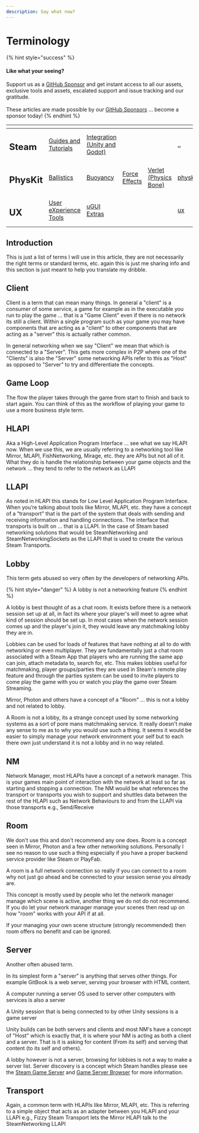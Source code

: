 ```yaml
---
description: Say what now?
---
```


# Terminology

{% hint style="success" %}
#### Like what your seeing?

Support us as a [GitHub Sponsor](../../../../../) and get instant access to all our assets, exclusive tools and assets, escalated support and issue tracking and our gratitude.\
\
These articles are made possible by our [GitHub Sponsors](../../../../../) ... become a sponsor today!
{% endhint %}

<table data-view="cards"><thead><tr><th></th><th></th><th></th><th></th><th></th><th data-hidden data-card-target data-type="content-ref"></th><th data-hidden data-card-cover data-type="files"></th></tr></thead><tbody><tr><td><h2>Steam</h2></td><td><a href="../../">Guides and Tutorials</a></td><td><a href="../../../../../assets/steamworks/">Integration (Unity and Godot)</a></td><td></td><td></td><td><a href="../../">..</a></td><td><a href="../../../../../.gitbook/assets/Steamworks Card.png">Steamworks Card.png</a></td></tr><tr><td><h2>PhysKit</h2></td><td><a href="../../../../../assets/physkit/learning/sample-scenes/1-ballistic-basics.md">Ballistics</a></td><td><a href="../../../../../assets/physkit/learning/sample-scenes/1-buoyancy-example.md">Buoyancy</a></td><td><a href="../../../../../assets/physkit/learning/sample-scenes/1-force-effect-fields.md">Force Effects</a></td><td><a href="../../../../../assets/physkit/learning/sample-scenes/2-verlet-spring-skinned-mesh.md">Verlet (Physics Bone)</a></td><td><a href="../../../../../assets/physkit/">physkit</a></td><td><a href="../../../../../.gitbook/assets/PhysKit Card.png">PhysKit Card.png</a></td></tr><tr><td><h2>UX</h2></td><td><a href="../../../../../assets/ux/learning/core-concepts/">User eXperience Tools</a></td><td><a href="../../../../../assets/ux/learning/ugui-extras/">uGUI Extras</a></td><td></td><td></td><td><a href="../../../../../assets/ux/">ux</a></td><td><a href="../../../../../.gitbook/assets/Splash Screen (1).png">Splash Screen (1).png</a></td></tr></tbody></table>

## &#x20;Introduction

This is just a list of terms I will use in this article, they are not necessarily the right terms or standard terms, etc. again this is just me sharing info and this section is just meant to help you translate my dribble.

## Client

Client is a term that can mean many things. In general a "client" is a consumer of some service, a game for example as in the executable you run to play the game ... that is a "Game Client" even if there is no network its still a client. Within a single program such as your game you may have components that are acting as a "client" to other components that are acting as a "server" this is actually rather common.

In general networking when we say "Client" we mean that which is connected to a "Server". This gets more complex in P2P where one of the "Clients" is also the "Server" some networking APIs refer to this as "Host" as opposed to "Server" to try and differentiate the concepts.

## Game Loop

The flow the player takes through the game from start to finish and back to start again. You can think of this as the workflow of playing your game to use a more business style term.

## HLAPI

Aka a High-Level Application Program Interface … see what we say HLAPI now. When we use this, we are usually referring to a networking tool like Mirror, MLAPI, FishNetworking, Mirage, etc. they are APIs but not all of it. What they do is handle the relationship between your game objects and the network … they tend to refer to the network as LLAPI

## LLAPI

As noted in HLAPI this stands for Low Level Application Program Interface. When you’re talking about tools like Mirror, MLAPI, etc. they have a concept of a “transport” that is the part of the system that deals with sending and receiving information and handling connections. The interface that transports is built on … that is a LLAPI. In the case of Steam based networking solutions that would be SteamNetworking and SteamNetworkingSockets as the LLAPI that is used to create the various Steam Transports.

## Lobby

This term gets abused so very often by the developers of networking APIs.

{% hint style="danger" %}
A lobby is not a networking feature
{% endhint %}

A lobby is best thought of as a chat room. It exists before there is a network session set up at all, in fact its where your player's will meet to agree what kind of session should be set up. In most cases when the network session comes up and the player's join it, they would leave any matchmaking lobby they are in.

Lobbies can be used for loads of features that have nothing at all to do with networking or even multiplayer. They are fundamentally just a chat room associated with a Steam App that players who are running the same app can join, attach metadata to, search for, etc. This makes lobbies useful for matchmaking, player groups/parties they are used in Steam's remote play feature and through the parties system can be used to invite players to come play the game with you or watch you play the game over Steam Streaming.

Mirror, Photon and others have a concept of a "Room" ... this is not a lobby and not related to lobby.

A Room is not a lobby, its a strange concept used by some networking systems as a sort of pore mans matchmaking service. It really doesn't make any sense to me as to why you would use such a thing. It seems it would be easier to simply manage your network environment your self but to each there own just understand it is not a lobby and in no way related.

## NM

Network Manager, most HLAPIs have a concept of a network manager. This is your games main point of interaction with the network at least so far as starting and stopping a connection. The NM would be what references the transport or transports you wish to support and shuttles data between the rest of the HLAPI such as Network Behaviours to and from the LLAPI via those transports e.g., Send/Receive

## Room

We don't use this and don't recommend any one does. Room is a concept seen in Mirror, Photon and a few other networking solutions. Personally I see no reason to use such a thing especially if you have a proper backend service provider like Steam or PlayFab.

A room is a full network connection so really if you can connect to a room why not just go ahead and be connected to your session sense you already are.&#x20;

This concept is mostly used by people who let the network manager manage which scene is active, another thing we do not do not recommend. If you do let your network manager manage your scenes then read up on how "room" works with your API if at all.

If your managing your own scene structure (strongly recommended) then room offers no benefit and can be ignored.

## Server

Another often abused term.

In its simplest form a "server" is anything that serves other things. For example GitBook is a web server, serving your browser with HTML content.

A computer running a server OS used to server other computers with services is also a server

A Unity session that is being connected to by other Unity sessions is a game server

Unity builds can be both servers and clients and most NM's have a concept of "Host" which is exactly that, it is where your NM is acting as both a client and a server. That is it is asking for content (From its self) and serving that content (to its self and others).

A lobby however is not a server, browsing for lobbies is not a way to make a server list. Server discovery is a concept which Steam handles please see the [Steam Game Server](game-server-browser/) and [Game Server Browser](../../../../../assets/steamworks/unity/components/game-server-browser-manager.md) for more information.

## Transport

Again, a common term with HLAPIs like Mirror, MLAPI, etc. This is referring to a simple object that acts as an adapter between you HLAPI and your LLAPI e.g., Fizzy Steam Transport lets the Mirror HLAPI talk to the SteamNetworking LLAPI
